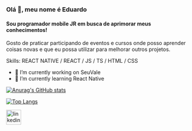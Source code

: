 ### Olá 👋, meu nome é Eduardo
#### Sou programador mobile JR em busca de aprimorar meus conhecimentos!

Gosto de praticar participando de eventos e cursos onde posso aprender coisas novas e que eu possa utilizar para melhorar outros projetos.

Skills: REACT NATIVE / REACT / JS / TS / HTML / CSS 

- 🔭 I’m currently working on SeuVale 
- 🌱 I’m currently learning React Native 

[![Anurag's GitHub stats](https://github-readme-stats.vercel.app/api?username=EduBarrros&theme=tokyonight
)](https://github.com/anuraghazra/github-readme-stats)

[![Top Langs](https://github-readme-stats.vercel.app/api/top-langs/?username=EduBarrros&layout=compact&theme=tokyonight)](https://github.com/anuraghazra/github-readme-stats)


[<img src='https://cdn.jsdelivr.net/npm/simple-icons@3.0.1/icons/linkedin.svg' alt='linkedin' height='40'>](https://www.linkedin.com/in/eduardo-de-oliveira-barros-b5a2491b5/)  


